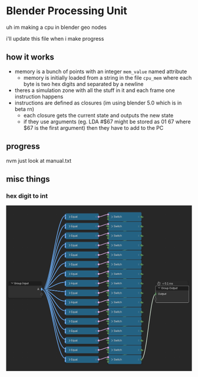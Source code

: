 # Blender Processing Unit

uh im making a cpu in blender geo nodes

i'll update this file when i make progress

## how it works

- memory is a bunch of points with an integer `mem_value` named attribute
    - memory is initially loaded from a string in the file `cpu_mem` where each byte is two hex digits and separated by a newline
- theres a simulation zone with all the stuff in it and each frame one instruction happens
- instructions are defined as closures (im using blender 5.0 which is in beta rn)
    - each closure gets the current state and outputs the new state
    - if they use arguments (eg. LDA #$67 might be stored as 01 67 where $67 is the first argument) then they have to add to the PC

## progress

nvm just look at manual.txt

## misc things

### hex digit to int

![lotta noodles](https://raw.githubusercontent.com/CalSch/bpu/refs/heads/main/stuff/manynoodles.png)


